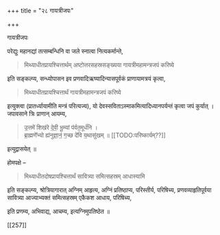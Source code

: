 +++
title = "२८ गायत्रीजपः"

+++

गायत्रीजपः

परेद्युः महानद्यां तत्सम्बन्धिनि वा जले स्नात्वा नित्यकर्मान्ते, 

> मिथ्याधीतप्रायश्चित्तार्थम् अष्टोत्तरसहस्रसङ्ख्यया गायत्रीमहामन्त्रजपं करिष्ये 

इति सङ्कल्प्य, सन्ध्योपासन इव प्रणवादिऋष्यादिन्यासपूर्वकं प्राणायामत्रयं कृत्वा, 

> मिथ्याधीतप्रायश्चित्तार्थं गायत्रीमहामन्त्रजपं करिष्ये 

इत्युक्त्वा (प्रातर्ध्यायामीति मन्त्रं परित्यज्य), यो देवस्सविताऽस्माकमित्यादिध्यानपर्यन्तं कृत्वा जपं कुर्यात् । जपावसाने त्रिः प्राणान् आयम्य, 

> उ॒त्तमे॑ शिख॑रे दे॒वी॒ भू॒म्यां प॑र्वत॒मूर्ध॑नि ।  
ब्रा॒ह्मणे᳚भ्यो ह्य॑नुज्ञा॒नं॒ ग॒च्छ दे॑वि य॒थासु॑खम् ॥ [[TODO:परिष्कार्यम्??]] 

इत्युद्वासयेत् ॥

होमपक्षे – 

> मिथ्याधीतदोषप्रायश्चित्तार्थं सावित्र्या समित्सहस्रम् आधास्यामि 

इति सङ्कल्प्य, श्रोत्रियागारात् अग्निम् आहृत्य, अग्निं प्रतिष्ठाप्य, परिस्तीर्य, परिषिच्य, प्रणवव्याहृतिपूर्वया सावित्र्या आज्याभ्यक्तं समित्सहस्रम् एकैकश आधाय, परिषिच्य,

<div class="js_include" url="/vedAH_yajuH/taittirIyam/sUtram/ApastambaH/gRhyam/paddhatiH/shrIvaiShNavaH/mantrAdi/mantrahInam_hutAshana.md" newLevelForH1="5" includeTitle="false"> </div>

<div class="js_include" url="/vedAH_yajuH/taittirIyam/sUtram/ApastambaH/gRhyam/paddhatiH/shrIvaiShNavaH/mantrAdi/prAyashcittAny_asheShANi.md" newLevelForH1="5" includeTitle="false"> </div>

इति प्रणम्य, अभिवाद्य, आचम्य, इत्यग्निमुपतिष्ठेत ॥

[[257]]